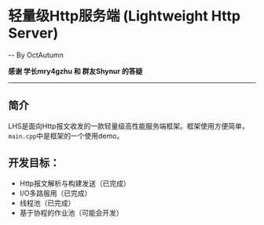 # 轻量级Http服务端 (Lightweight Http Server)

-- By OctAutumn

**感谢 学长mry4gzhu 和 群友Shynur 的答疑**

---

## 简介
LHS是面向Http报文收发的一款轻量级高性能服务端框架。框架使用方便简单，`main.cpp`中是框架的一个使用demo。

## 开发目标：
  * Http报文解析与构建发送（已完成）
  * I/O多路服用（已完成）
  * 线程池（已完成）
  * 基于协程的作业池（可能会开发）
